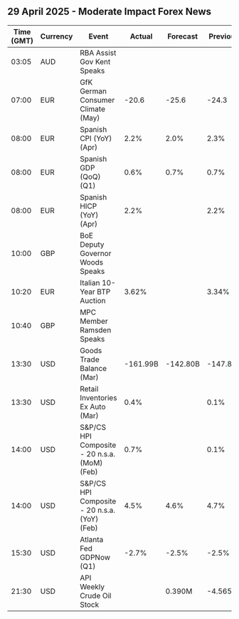 ## 29 April 2025 - Moderate Impact Forex News

| Time (GMT) | Currency | Event | Actual | Forecast | Previous |
|------|----------|-------|--------|----------|----------|
| 03:05 | AUD | RBA Assist Gov Kent Speaks |  |  |  |
| 07:00 | EUR | GfK German Consumer Climate (May) | -20.6 | -25.6 | -24.3 |
| 08:00 | EUR | Spanish CPI (YoY) (Apr) | 2.2% | 2.0% | 2.3% |
| 08:00 | EUR | Spanish GDP (QoQ) (Q1) | 0.6% | 0.7% | 0.7% |
| 08:00 | EUR | Spanish HICP (YoY) (Apr) | 2.2% |  | 2.2% |
| 10:00 | GBP | BoE Deputy Governor Woods Speaks |  |  |  |
| 10:20 | EUR | Italian 10-Year BTP Auction | 3.62% |  | 3.34% |
| 10:40 | GBP | MPC Member Ramsden Speaks |  |  |  |
| 13:30 | USD | Goods Trade Balance (Mar) | -161.99B | -142.80B | -147.85B |
| 13:30 | USD | Retail Inventories Ex Auto (Mar) | 0.4% |  | 0.1% |
| 14:00 | USD | S&P/CS HPI Composite - 20 n.s.a. (MoM) (Feb) | 0.7% |  | 0.1% |
| 14:00 | USD | S&P/CS HPI Composite - 20 n.s.a. (YoY) (Feb) | 4.5% | 4.6% | 4.7% |
| 15:30 | USD | Atlanta Fed GDPNow (Q1) | -2.7% | -2.5% | -2.5% |
| 21:30 | USD | API Weekly Crude Oil Stock |  | 0.390M | -4.565M |
